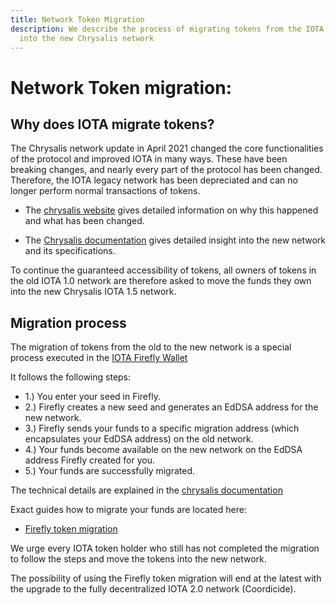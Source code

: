 ```yaml
---
title: Network Token Migration
description: We describe the process of migrating tokens from the IOTA legacy network
  into the new Chrysalis network
---
```


# Network Token migration:

## Why does IOTA migrate tokens?

The Chrysalis network update in April 2021 changed the core functionalities of the protocol and improved IOTA in many ways. These have been breaking changes, and nearly every part of the protocol has been changed. Therefore, the IOTA legacy network has been depreciated and can no longer perform normal transactions of tokens.

- The [chrysalis website](https://chrysalis.iota.org/) gives detailed information on why this happened and what has been changed.

- The [Chrysalis documentation](/introduction/welcome) gives detailed insight into the new network and its specifications.

To continue the guaranteed accessibility of tokens, all owners of tokens in the old IOTA 1.0 network are therefore asked to move the funds they own into the new Chrysalis IOTA 1.5 network.

## Migration process

The migration of tokens from the old to the new network is a special process executed in the [IOTA Firefly Wallet](https://firely.iota.org)

It follows the following steps:

- 1.) You enter your seed in Firefly.
- 2.) Firefly creates a new seed and generates an EdDSA address for the new network.
- 3.) Firefly sends your funds to a specific migration address (which encapsulates your EdDSA address) on the old network.
- 4.) Your funds become available on the new network on the EdDSA address Firefly created for you.
- 5.) Your funds are successfully migrated.

The technical details are explained in the [chrysalis documentation](/introduction/guides/migration_mechanism)

Exact guides how to migrate your funds are located here:

- [Firefly token migration](/learn/wallets/firefly/general#firefly-token-migration)

We urge every IOTA token holder who still has not completed the migration to follow the steps and move the tokens into the new network.

The possibility of using the Firefly token migration will end at the latest with the upgrade to the fully decentralized IOTA 2.0 network (Coordicide).


